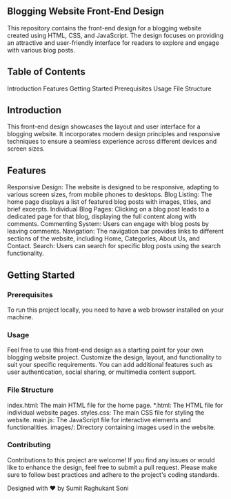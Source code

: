 ## Blogging Website Front-End Design

This repository contains the front-end design for a blogging website created using HTML, CSS, and JavaScript. The design focuses on providing an attractive and user-friendly interface for readers to explore and engage with various blog posts.

## Table of Contents
Introduction
Features
Getting Started
Prerequisites
Usage
File Structure

## Introduction
This front-end design showcases the layout and user interface for a blogging website. It incorporates modern design principles and responsive techniques to ensure a seamless experience across different devices and screen sizes.

## Features
Responsive Design: The website is designed to be responsive, adapting to various screen sizes, from mobile phones to desktops.
Blog Listing: The home page displays a list of featured blog posts with images, titles, and brief excerpts.
Individual Blog Pages: Clicking on a blog post leads to a dedicated page for that blog, displaying the full content along with comments.
Commenting System: Users can engage with blog posts by leaving comments.
Navigation: The navigation bar provides links to different sections of the website, including Home, Categories, About Us, and Contact.
Search: Users can search for specific blog posts using the search functionality.

## Getting Started
### Prerequisites
To run this project locally, you need to have a web browser installed on your machine.

### Usage
Feel free to use this front-end design as a starting point for your own blogging website project. Customize the design, layout, and functionality to suit your specific requirements. You can add additional features such as user authentication, social sharing, or multimedia content support.

### File Structure
index.html: The main HTML file for the home page.
*.html: The HTML file for individual website pages.
styles.css: The main CSS file for styling the website.
main.js: The JavaScript file for interactive elements and functionalities.
images/: Directory containing images used in the website.

### Contributing
Contributions to this project are welcome! If you find any issues or would like to enhance the design, feel free to submit a pull request. Please make sure to follow best practices and adhere to the project's coding standards.

Designed with ❤️ by Sumit Raghukant Soni
